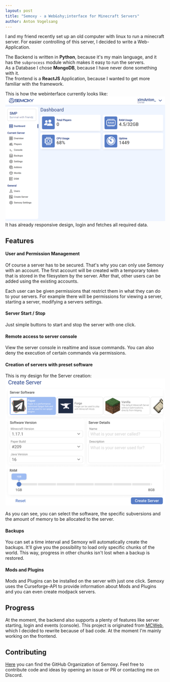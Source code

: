 ```yaml
---
layout: post
title: "Semoxy - a Web&shy;interface for Minecraft Servers"
author: Anton Vogelsang
---
```


I and my friend recently set up an old computer with linux to run a minecraft server.
For easier controlling of this server, I decided to write a Web-Application.

The Backend is written in **Python**, because it's my main language, and it has the `subprocess` module which makes it easy to run the servers.  
As a Database I chose **MongoDB**, because I have never done something with it.  
The frontend is a **ReactJS** Application, because I wanted to get more familiar with the framework.

This is how the webinterface currently looks like:
![Semoxy Interface](/assets/img/posts/semoxy_interface.png)
It has already responsive design, login and fetches all required data.

## Features
#### User and Permission Management
Of course a server has to be secured. That's why you can only use Semoxy with an account.
The first account will be created with a temporary token that is stored in the filesystem by the server.
After that, other users can be added using the existing accounts.

Each user can be given permissions that restrict them in what they can do to your servers.
For example there will be permissions for viewing a server, starting a server, modifying a servers settings.

#### Server Start / Stop
Just simple buttons to start and stop the server with one click.

#### Remote access to server console
View the server console in realtime and issue commands.
You can also deny the execution of certain commands via permissions.

#### Creation of servers with preset software
This is my design for the Server creation:
![Server Creation](/assets/img/posts/semoxy_server_creation.png)

As you can see, you can select the software, the specific subversions and the amount of memory to be allocated to the server.

#### Backups
You can set a time interval and Semoxy will automatically create the backups.
It'll give you the possibility to load only specific chunks of the world. This way, progress in other chunks isn't lost
when a backup is restored.

#### Mods and Plugins
Mods and Plugins can be installed on the server with just one click.
Semoxy uses the Curseforge-API to provide information about Mods and Plugins and you can even create modpack servers.

## Progress
At the moment, the backend also supports a plenty of features like server starting, login and events (console).
This project is originated from [MCWeb](https://github.com/xImAnton/mcweb), which I decided to rewrite because of bad code.
At the moment I'm mainly working on the frontend.

## Contributing
[Here](https://github.com/SemoxyMC) you can find the GitHub Organization of Semoxy.
Feel free to contribute code and ideas by opening an issue or PR or contacting me on Discord.
